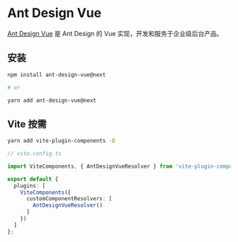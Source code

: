 # Ant Design Vue

[Ant Design Vue](https://2x.antdv.com/components/overview-cn) 是 Ant Design 的 Vue 实现，开发和服务于企业级后台产品。

## 安装

``` bash
npm install ant-design-vue@next

# or

yarn add ant-design-vue@next
```

## Vite 按需

``` bash
yarn add vite-plugin-components -D
```

``` ts
// vite.config.ts

import ViteComponents, { AntDesignVueResolver } from 'vite-plugin-components';

export default {
  plugins: [
    ViteComponents({
      customComponentResolvers: [
        AntDesignVueResolver()
      ]
    })
  ]
};
```
